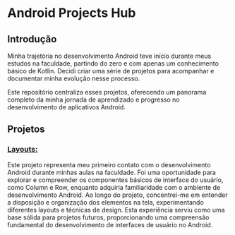 # Android Projects Hub

## Introdução
Minha trajetória no desenvolvimento Android teve início durante meus estudos na faculdade, partindo do zero e com apenas um conhecimento básico de Kotlin. 
Decidi criar uma série de projetos para acompanhar e documentar minha evolução nesse processo.

Este repositório centraliza esses projetos, oferecendo um panorama completo da minha jornada de aprendizado e progresso  no desenvolvimento de aplicativos Android.


## Projetos

### [Layouts:](https://github.com/DavidBalbin0/android-layouts)

Este projeto representa meu primeiro contato com o desenvolvimento Android durante minhas aulas na faculdade. 
Foi uma oportunidade para explorar e compreender os componentes básicos de interface do usuário, como Column e Row, enquanto adquiria familiaridade com o ambiente de desenvolvimento Android. 
Ao longo do projeto, concentrei-me em entender a disposição e organização dos elementos na tela, experimentando diferentes layouts e técnicas de design. 
Esta experiência serviu como uma base sólida para projetos futuros, proporcionando uma compreensão fundamental do desenvolvimento de interfaces de usuário no Android.

